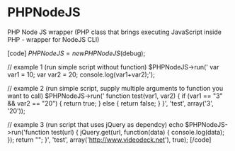 PHPNodeJS
=========

PHP Node JS wrapper (PHP class that brings executing JavaScript inside PHP - wrapper for NodeJS CLI)

[code]
$PHPNodeJS = new PHPNodeJS($debug);

// example 1 (run simple script without function)
$PHPNodeJS->run('
var var1 = 10;
var var2 = 20;
console.log(var1+var2);');

// example 2 (run simple script, supply multiple arguments to function you want to call)
$PHPNodeJS->run('
function test(var1, var2) {
if (var1 == "3" && var2 == "20") {
return true;
} else {
return false;
}
}', 'test', array('3', '20'));

// example 3 (run script that uses jQuery as dependcy)
echo $PHPNodeJS->run('function test(url) {
jQuery.get(url, function(data) {
console.log(data);
});
return "";
}', 'test', array('http://www.videodeck.net'), true);
[/code]
